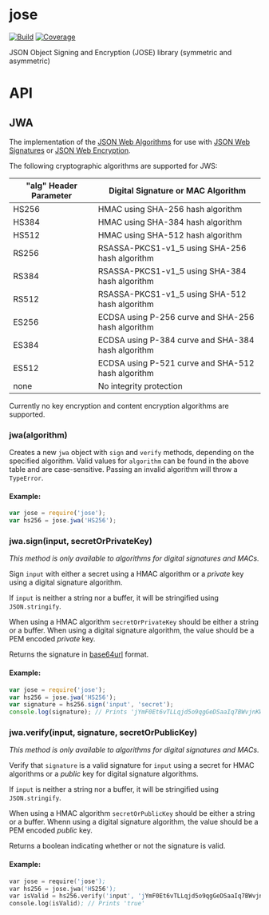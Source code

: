 # jose

[![Build](https://travis-ci.org/autoit4you/node-jose.svg?branch=master)](https://travis-ci.org/autoit4you/node-jose)
[![Coverage](https://coveralls.io/repos/autoit4you/node-jose/badge.svg?branch=master&service=github)](https://coveralls.io/github/autoit4you/node-jose?branch=master)

JSON Object Signing and Encryption (JOSE) library (symmetric and asymmetric)

# API
## JWA
The implementation of the 
[JSON Web Algorithms](https://tools.ietf.org/html/rfc7518) for use
with [JSON Web Signatures](https://tools.ietf.org/html/rfc7515) or 
[JSON Web Encryption](https://tools.ietf.org/html/rfc7516).

The following cryptographic algorithms are supported for JWS:

"alg" Header Parameter | Digital Signature or MAC Algorithm
-----------------|-----------------------------------
HS256 | HMAC using SHA-256 hash algorithm
HS384 | HMAC using SHA-384 hash algorithm
HS512 | HMAC using SHA-512 hash algorithm
RS256 | RSASSA-PKCS1-v1_5 using SHA-256 hash algorithm
RS384 | RSASSA-PKCS1-v1_5 using SHA-384 hash algorithm
RS512 | RSASSA-PKCS1-v1_5 using SHA-512 hash algorithm
ES256 | ECDSA using P-256 curve and SHA-256 hash algorithm
ES384 | ECDSA using P-384 curve and SHA-384 hash algorithm
ES512 | ECDSA using P-521 curve and SHA-512 hash algorithm
none | No integrity protection

Currently no key encryption and content encryption algorithms are
supported.

### jwa(algorithm)
Creates a new `jwa` object with `sign` and `verify` methods, depending 
on the specified algorithm. Valid values for `algorithm` can be found 
in the above table and are case-sensitive. Passing an invalid algorithm 
will throw a `TypeError`.

#### Example:
```js
var jose = require('jose');
var hs256 = jose.jwa('HS256');
```

### jwa.sign(input, secretOrPrivateKey)
*This method is only available to algorithms for digital signatures and MACs.*

Sign `input` with either a secret using a HMAC algorithm or
a *private* key using a digital signature algorithm.

If `input` is neither a string nor a buffer, 
it will be stringified using `JSON.stringify`.

When using a HMAC algorithm `secretOrPrivateKey` should be either a
string or a buffer. When using a digital signature algorithm, the
value should be a PEM encoded *private* key.

Returns the signature in [base64url](https://en.wikipedia.org/wiki/Base64#URL_applications) format.

#### Example:
```js
var jose = require('jose');
var hs256 = jose.jwa('HS256');
var signature = hs256.sign('input', 'secret');
console.log(signature); // Prints 'jYmF0Et6vTLLqjd5o9qgGeDSaaIq7BWvjnKW9wLMaMY'
```

### jwa.verify(input, signature, secretOrPublicKey)
*This method is only available to algorithms for digital signatures and MACs.*

Verify that `signature` is a valid signature for `input` using 
a secret for HMAC algorithms or a *public* key for 
digital signature algorithms.

If `input` is neither a string nor a buffer,
it will be stringified using `JSON.stringify`.

When using a HMAC algorithm `secretOrPublicKey` should be either a
string or a buffer. Whenn using a digital signature algorithm, the
value should be a PEM encoded *public* key.

Returns a boolean indicating whether or not the signature is valid.

#### Example:
```s
var jose = require('jose');
var hs256 = jose.jwa('HS256');
var isValid = hs256.verify('input', 'jYmF0Et6vTLLqjd5o9qgGeDSaaIq7BWvjnKW9wLMaMY', 'secret');
console.log(isValid); // Prints 'true'
```